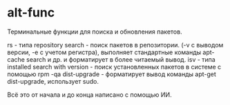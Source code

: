 # alt-func
Терминальные функции для поиска и обновления пакетов.


rs - типа repository search - поиск пакетов в репозитории. (-v с выводом версии, -e с учетом регистра), выполняет стандартные команды apt-cache search и др. и форматирует в более читаемый вывод.
isv - типа installed search with version - поиск установленных пакетов в системе с помощью rpm -qa
dist-upgrade - форматирует вывод команды apt-get dist-upgrade, использует sudo.

Всё это от начала и до конца написано с помощью ИИ.
